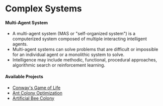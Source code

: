 # Complex Systems

#### Multi-Agent System
* A multi-agent system (MAS or "self-organized system") is a computerized system composed of multiple interacting intelligent agents.
* Multi-agent systems can solve problems that are difficult or impossible for an individual agent or a monolithic system to solve.
* Intelligence may include methodic, functional, procedural approaches, algorithmic search or reinforcement learning. 

#### Available Projects
* [Conway's Game of Life](game-of-life)
* [Ant Colony Optimization](ant-colony-optimization)
* [Artificial Bee Colony](artificial-bee-colony)
